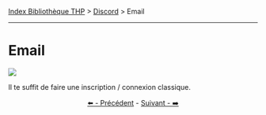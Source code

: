 [Index Bibliothèque THP](https://github.com/TheHackingProject/bibliotheque-THP/wiki) > [Discord](https://github.com/TheHackingProject/bibliotheque-THP/blob/master/sommaires/tuto_discord.md) > Email

___

# Email

![](https://i.imgur.com/92MIy25.png)

Il te suffit de faire une inscription / connexion classique. 


<div align="center">

[⬅️ - Précédent](https://github.com/TheHackingProject/bibliotheque-THP/blob/master/tuto_discord/invitation_sur_le_discord.md) - [Suivant - ➡️](https://github.com/TheHackingProject/bibliotheque-THP/blob/master/tuto_discord/connexion.md)

</div>